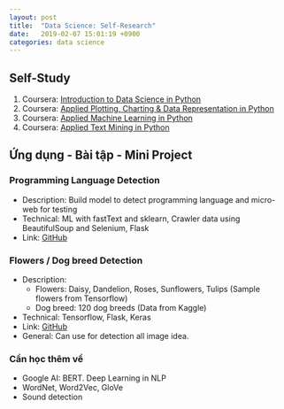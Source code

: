 ```yaml
---
layout: post
title:  "Data Science: Self-Research"
date:   2019-02-07 15:01:19 +0900
categories: data science
---
```


## Self-Study
1. Coursera: [Introduction to Data Science in Python](https://www.coursera.org/learn/python-data-analysis?specialization=data-science-python)
2. Coursera: [Applied Plotting, Charting & Data Representation in Python](https://www.coursera.org/learn/python-plotting?specialization=data-science-python)
3. Coursera: [Applied Machine Learning in Python](https://www.coursera.org/learn/python-machine-learning?specialization=data-science-python)
4. Coursera: [Applied Text Mining in Python](https://www.coursera.org/learn/python-text-mining?specialization=data-science-python)

## Ứng dụng - Bài tập - Mini Project
### Programming Language Detection
- Description: Build model to detect programming language and micro-web for testing
- Technical: ML with fastText and sklearn, Crawler data using BeautifulSoup and Selenium, Flask
- Link: [GitHub](https://github.com/buithehien1991/CodeDetection)

### Flowers / Dog breed Detection
- Description: 
  - Flowers: Daisy, Dandelion, Roses, Sunflowers, Tulips (Sample flowers from Tensorflow)
  - Dog breed: 120 dog breeds (Data from Kaggle)
- Technical: Tensorflow, Flask, Keras
- Link: [GitHub](https://github.com/buithehien1991/ImageDetection)
- General: Can use for detection all image idea.

### Cần học thêm về
- Google AI: BERT. Deep Learning in NLP
- WordNet, Word2Vec, GloVe
- Sound detection